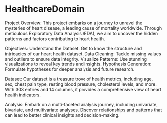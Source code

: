 # HealthcareDomain

Project Overview: 
This project embarks on a journey to unravel the mysteries of heart disease, a leading cause of mortality worldwide. Through meticulous Exploratory Data Analysis (EDA), we aim to uncover the hidden patterns and factors contributing to heart health.

Objectives: 
Understand the Dataset: Get to know the structure and intricacies of our heart health dataset.
Data Cleaning: Tackle missing values and outliers to ensure data integrity.
Visualize Patterns: Use stunning visualizations to reveal key trends and insights.
Hypothesis Generation: Formulate hypotheses for deeper analysis and future research.

Dataset: 
Our dataset is a treasure trove of health metrics, including age, sex, chest pain type, resting blood pressure, cholesterol levels, and more. With 303 entries and 14 columns, it provides a comprehensive view of heart health indicators.

Analysis: 
Embark on a multi-faceted analysis journey, including univariate, bivariate, and multivariate analyses. Discover relationships and patterns that can lead to better clinical insights and decision-making.
